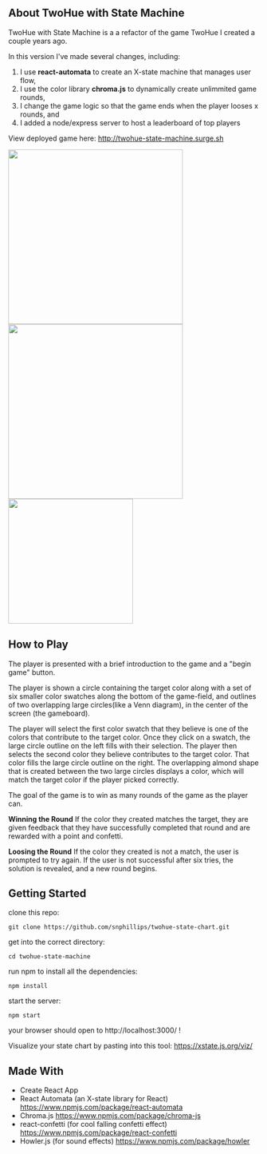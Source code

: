 ## About TwoHue with State Machine

TwoHue with State Machine is a a refactor of the game TwoHue I created a couple years ago.

In this version I've made several changes, including:

1) I use **react-automata** to create an X-state machine that manages user flow,
2) I use the color library **chroma.js** to dynamically create unlimmited game rounds,
3) I change the game logic so that the game ends when the player looses x rounds, and 
4) I added a node/express server to host a leaderboard of top players

View deployed game here: http://twohue-state-machine.surge.sh

<img src="https://i.imgur.com/iaWzlC8.png" width="350">
<img src="https://i.imgur.com/i91exEK.png" width="350">
<img src="https://i.imgur.com/hD0Y5QT.png" width="250">

## How to Play
The player is presented with a brief introduction to the game and a "begin game" button.

The player is shown a circle containing the target color along with a set of six smaller color swatches along the bottom of the game-field, and outlines of two overlapping large circles(like a Venn diagram), in the center of the screen (the gameboard).

The player will select the first color swatch that they believe is one of the colors that contribute to the target color. Once they click on a swatch, the large circle outline on the left fills with their selection. The player then selects the second color they believe contributes to the target color. That color fills the large circle outline on the right. The overlapping almond shape that is created between the two large circles displays a color, which will match the target color if the player picked correctly.

The goal of the game is to win as many rounds of the game as the player can.

**Winning the Round** If the color they created matches the target, they are given feedback that they have successfully completed that round and are rewarded with a point and confetti.

**Loosing the Round** If the color they created is not a match, the user is prompted to try again. If the user is not successful after six tries, the solution is revealed, and a new round begins.

## Getting Started
clone this repo:

`git clone https://github.com/snphillips/twohue-state-chart.git`

get into the correct directory:

`cd twohue-state-machine`

run npm to install all the dependencies:

`npm install`

start the server:

`npm start`

your browser should open to http://localhost:3000/ !

Visualize your state chart by pasting into this tool: https://xstate.js.org/viz/




## Made With
- Create React App
- React Automata (an X-state library for React) https://www.npmjs.com/package/react-automata
- Chroma.js https://www.npmjs.com/package/chroma-js
- react-confetti (for cool falling confetti effect) https://www.npmjs.com/package/react-confetti
- Howler.js (for sound effects) https://www.npmjs.com/package/howler
